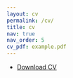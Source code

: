```yaml
---
layout: cv
permalink: /cv/
title: cv
nav: true
nav_order: 5
cv_pdf: example.pdf
---
```




- [Download CV](/assets/pdf/example.pdf)


<br>
<object data="/assets/pdf/CV_Sep2024_updated_JShi_v2.pdf" width="100%" 
height="600" type="application/pdf"></object>
